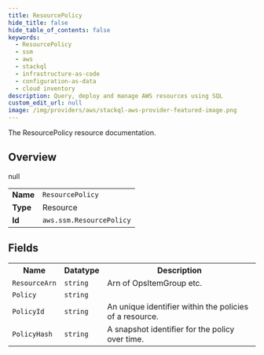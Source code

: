 ```yaml
---
title: ResourcePolicy
hide_title: false
hide_table_of_contents: false
keywords:
  - ResourcePolicy
  - ssm
  - aws
  - stackql
  - infrastructure-as-code
  - configuration-as-data
  - cloud inventory
description: Query, deploy and manage AWS resources using SQL
custom_edit_url: null
image: /img/providers/aws/stackql-aws-provider-featured-image.png
---
```

The ResourcePolicy resource documentation.

## Overview
<table><tbody>
<tr><td><b>Name</b></td><td><code>ResourcePolicy</code></td></tr>
<tr><td><b>Type</b></td><td>Resource</td></tr>
null
<tr><td><b>Id</b></td><td><code>aws.ssm.ResourcePolicy</code></td></tr>
</tbody></table>

## Fields
<table><tbody>
<tr><th>Name</th><th>Datatype</th><th>Description</th></tr>
<tr><td><code>ResourceArn</code></td><td><code>string</code></td><td>Arn of OpsItemGroup etc.</td></tr><tr><td><code>Policy</code></td><td><code>string</code></td><td></td></tr><tr><td><code>PolicyId</code></td><td><code>string</code></td><td>An unique identifier within the policies of a resource. </td></tr><tr><td><code>PolicyHash</code></td><td><code>string</code></td><td>A snapshot identifier for the policy over time.</td></tr>
</tbody></table>